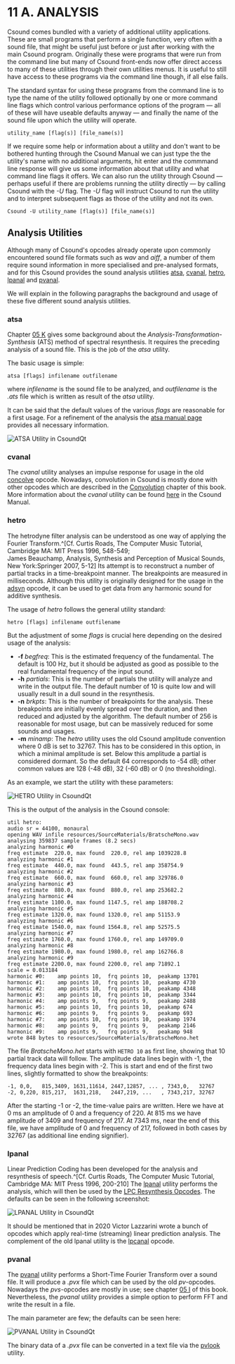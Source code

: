 11 A. ANALYSIS
==============

Csound comes bundled with a variety of additional utility applications.
These are small programs that perform a single function, very often with
a sound file, that might be useful just before or just after working
with the main Csound program. Originally these were programs that were
run from the command line but many of Csound front-ends now offer direct
access to many of these utilities through their own utilities menus. It
is useful to still have access to these programs via the command line
though, if all else fails.

The standard syntax for using these programs from the command line is to
type the name of the utility followed optionally by one or more command
line flags which control various performance options of the program —
all of these will have useable defaults anyway — and finally the name of
the sound file upon which the utility will operate.

    utility_name [flag(s)] [file_name(s)]

If we require some help or information about a utility and don't want
to be bothered hunting through the Csound Manual we can just type the
the utility's name with no additional arguments, hit enter and the
commmand line response will give us some information about that utility
and what command line flags it offers. We can also run the utility
through Csound — perhaps useful if there are problems running the
utility directly — by calling Csound with the *-U* flag. The *-U* flag will
instruct Csound to run the utility and to interpret subsequent flags as
those of the utility and not its own.

    Csound -U utility_name [flag(s)] [file_name(s)]


Analysis Utilities
------------------

Although many of Csound's opcodes already operate upon commonly
encountered sound file formats such as *wav* and *aiff*, a number of
them require sound information in more specialised and pre-analysed
formats, and for this Csound provides the sound analysis utilities
[atsa](https://csound.com/docs/manual/UtilityAtsa.html),
[cvanal](https://csound.com/docs/manual/cvanal.html),
[hetro](https://csound.com/docs/manual/hetro.html),
[lpanal](https://csound.com/docs/manual/lpanal.html) and
[pvanal](https://csound.com/docs/manual/pvanal.html).

We will explain in the following paragraphs the background and usage of these five different sound analysis utilities. 


### atsa

Chapter [05 K](05-k-ats-resynthesis.md) gives some background about the *Analysis-Transformation-Synthesis* (ATS) method of spectral resynthesis. It requires the preceding analysis of a sound file. This is the job of the *atsa* utility.

The basic usage is simple:

    atsa [flags] infilename outfilename

where *infilename* is the sound file to be analyzed, and *outfilename* is the *.ats* file which is written as result of the *atsa* utility.

It can be said that the default values of the various *flags* are reasonable for a first usage. For a refinement of the analysis the [atsa manual page](https://csound.com/docs/manual/UtilityAtsa.html) provides all necessary information.

![ATSA Utility in CsoundQt](../resources/images/11-a-atsa.png)


### cvanal

The *cvanal* utility analyses an impulse response for usage in the old [concolve](https://csound.com/docs/manual/convolve.html) opcode. Nowadays, convolution in Csound is mostly done with other opcodes which are described in the [Convolution](05-h-convolution.md) chapter of this book. More information about the *cvanal* utility can be found [here](https://csound.com/docs/manual/cvanal.html) in the Csound Manual.


### hetro

The hetrodyne filter analysis can be understood as one way of applying the Fourier Transform.^[Cf. Curtis Roads,
The Computer Music Tutorial, Cambridge MA: MIT Press 1996, 548-549;  
James Beauchamp, Analysis, Synthesis and Perception of Musical Sounds, New York:Springer 2007, 5-12]
Its attempt is to reconstruct a number of partial tracks in a time-breakpoint manner. The breakpoints are measured in milliseconds. 
Although this utility is originally designed for the usage in the [adsyn](https://csound.com/docs/manual/adsyn.html) opcode, it can be used to get data from any harmonic sound for additive synthesis. 

The usage of *hetro* follows the general utility standard:

    hetro [flags] infilename outfilename

But the adjustment of some *flags* is crucial here depending on the desired usage of the analysis:

- **-f** *begfreq*: This is the estimated frequency of the fundamental. The default is 100 Hz, but it should be adjusted as good as possible to the real fundamental frequency of the input sound.  
- **-h** *partials*: This is the number of partials the utility will analyze and write in the output file. The default number of 10 is quite low and will usually result in a dull sound in the resynthesis.  
- **-n** *brkpts*: This is the number of breakpoints for the analysis. These breakpoints are initially evenly spread over the duration, and then reduced and adjusted by the algorithm. The default number of 256 is reasonable for most usage, but can be massively reduced for some sounds and usages.  
- **-m** *minamp*: The *hetro* utility uses the old Csound amplitude convention where 0 dB is set to 32767. This has to be considered in this option, in which a minimal amplitude is set. Below this amplitude a partial is considered dormant. So the default 64 corresponds to -54 dB; other common values are 128 (-48 dB), 32 (-60 dB) or 0 (no thresholding).
 
As an example, we start the utility with these parameters:

![HETRO Utility in CsoundQt](../resources/images/11-a-hetro.png)

This is the output of the analysis in the Csound console:

~~~
util hetro:
audio sr = 44100, monaural
opening WAV infile resources/SourceMaterials/BratscheMono.wav
analysing 359837 sample frames (8.2 secs)
analyzing harmonic #0
freq estimate  220.0, max found  220.0, rel amp 1039228.8
analyzing harmonic #1
freq estimate  440.0, max found  443.5, rel amp 358754.9
analyzing harmonic #2
freq estimate  660.0, max found  660.0, rel amp 329786.0
analyzing harmonic #3
freq estimate  880.0, max found  880.0, rel amp 253682.2
analyzing harmonic #4
freq estimate 1100.0, max found 1147.5, rel amp 188708.2
analyzing harmonic #5
freq estimate 1320.0, max found 1320.0, rel amp 51153.9
analyzing harmonic #6
freq estimate 1540.0, max found 1564.8, rel amp 52575.5
analyzing harmonic #7
freq estimate 1760.0, max found 1760.0, rel amp 149709.0
analyzing harmonic #8
freq estimate 1980.0, max found 1980.0, rel amp 162766.8
analyzing harmonic #9
freq estimate 2200.0, max found 2200.0, rel amp 71892.1
scale = 0.013184
harmonic #0:	amp points 10, 	frq points 10,	peakamp 13701
harmonic #1:	amp points 10, 	frq points 10,	peakamp 4730
harmonic #2:	amp points 10, 	frq points 10,	peakamp 4348
harmonic #3:	amp points 10, 	frq points 10,	peakamp 3344
harmonic #4:	amp points 9, 	frq points 9,	peakamp 2488
harmonic #5:	amp points 10, 	frq points 10,	peakamp 674
harmonic #6:	amp points 9, 	frq points 9,	peakamp 693
harmonic #7:	amp points 10, 	frq points 10,	peakamp 1974
harmonic #8:	amp points 9, 	frq points 9,	peakamp 2146
harmonic #9:	amp points 9, 	frq points 9,	peakamp 948
wrote 848 bytes to resources/SourceMaterials/BratscheMono.het
~~~

The file *BratscheMono.het* starts with `HETRO 10` as first line, showing that 10 partial track data will follow. The amplitude data lines begin with -1, the frequency data lines begin with -2.  This is start and end of the first two lines, slightly formatted to show the breakpoints:

~~~
-1, 0,0,   815,3409, 1631,11614, 2447,12857, ... , 7343,0,   32767
-2, 0,220, 815,217,  1631,218,   2447,219, ...   , 7343,217, 32767
~~~

After the starting -1 or -2, the time-value pairs are written. Here we have at 0 ms an amplitude of 0 and a frequency of 220. At 815 ms we have amplitude of 3409 and frequency of 217. At 7343 ms, near the end of this file, we have amplitude of 0 and frequency of 217, followed in both cases by 32767 (as additional line ending signifier).


### lpanal

Linear Prediction Coding has been developed for the analysis and resynthesis of speech.^[Cf. Curtis Roads,
The Computer Music Tutorial, Cambridge MA: MIT Press 1996, 200-210] The [lpanal](https://csound.com/docs/manual/lpanal.html)
utility performs the analysis, which will then be used by the
[LPC Resynthesis Opcodes](https://csound.com/docs/manual/SpectralLpcresyn.html).
The defaults can be seen in the following screenshot:

![LPANAL Utility in CsoundQt](../resources/images/11-a-lpanal.png)

It should be mentioned that in 2020 Victor Lazzarini wrote a bunch of opcodes which apply real-time (streaming) linear prediction analysis. The complement of the old lpanal utility is the [lpcanal](https://csound.com/docs/manual/lpcanal.html) opcode.


### pvanal

The [pvanal](https://csound.com/docs/manual/pvanal.html) utility performs a Short-Time Fourier Transform over a sound file. It will produce a *.pvx* file which can be used by the old *pv*-opcodes. Nowadays the *pvs*-opcodes are mostly in use; see chapter [05 I](05-i-fourier-analysis-spectral-processing.md) of this book. Nevertheless, the *pvanal* utility provides a simple option to perform FFT and write the result in a file.

The main parameter are few; the defaults can be seen here:

![PVANAL Utility in CsoundQt](../resources/images/11-a-pvanal.png)

The binary data of a *.pvx* file can be converted in a text file via the [pvlook](https://csound.com/docs/manual/pvlook.html) utility.
